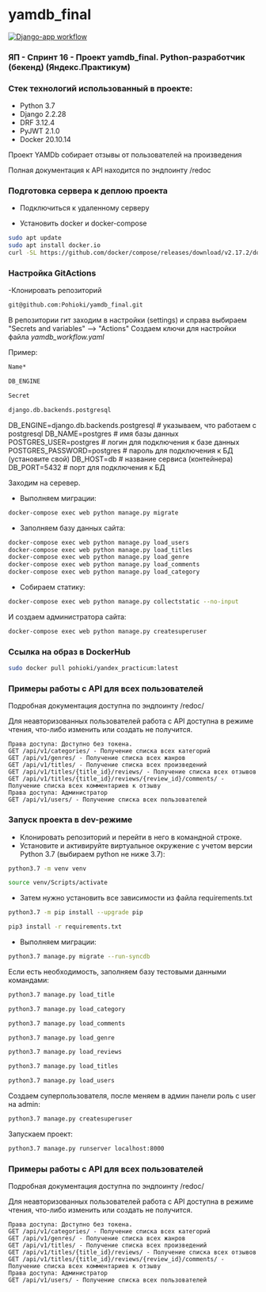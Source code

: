 # yamdb_final
[![Django-app workflow](https://github.com/Pohioki/yamdb_final/actions/workflows/yamdb_workflow.yml/badge.svg)](https://github.com/Pohioki/yamdb_final/actions/workflows/yamdb_workflow.yml)

### ЯП - Спринт 16 - Проект yamdb_final. Python-разработчик (бекенд) (Яндекс.Практикум)

### Стек технологий использованный в проекте:
- Python 3.7
- Django 2.2.28
- DRF 3.12.4
- PyJWT 2.1.0
- Docker 20.10.14

Проект YAMDb собирает отзывы от пользователей на произведения

Полная документация к API находится по эндпоинту /redoc

### Подготовка сервера к деплою проекта

- Подключиться к удаленному серверу

- Установить docker и docker-compose

```bash
sudo apt update
sudo apt install docker.io
curl -SL https://github.com/docker/compose/releases/download/v2.17.2/docker-compose-linux-x86_64 -o /usr/local/bin/docker-compose
```


### Настройка GitActions

-Клонировать репозиторий

```bash
git@github.com:Pohioki/yamdb_final.git
```
В репозитории гит заходим в настройки (settings) и справа выбираем "Secrets and variables" --> "Actions"
Создаем ключи для настройки файла *yamdb_workflow.yaml*

Пример:

```bash
Name*
```
```bash
DB_ENGINE
```
```bash
Secret
```
```bash
django.db.backends.postgresql
```

DB_ENGINE=django.db.backends.postgresql # указываем, что работаем с postgresql
DB_NAME=postgres # имя базы данных
POSTGRES_USER=postgres # логин для подключения к базе данных
POSTGRES_PASSWORD=postgres # пароль для подключения к БД (установите свой)
DB_HOST=db # название сервиса (контейнера)
DB_PORT=5432 # порт для подключения к БД 


Заходим на серевер.

- Выполняем миграции:
```bash
docker-compose exec web python manage.py migrate
```

- Заполняем базу данных сайта:

```bash
docker-compose exec web python manage.py load_users 
docker-compose exec web python manage.py load_titles
docker-compose exec web python manage.py load_genre 
docker-compose exec web python manage.py load_comments
docker-compose exec web python manage.py load_category
```

- Собираем статику:

```bash
docker-compose exec web python manage.py collectstatic --no-input
```

И создаем администратора сайта:

```bash
docker-compose exec web python manage.py createsuperuser
```

### Ссылка на образ в DockerHub
```bash
sudo docker pull pohioki/yandex_practicum:latest
```

### Примеры работы с API для всех пользователей

Подробная документация доступна по эндпоинту /redoc/


Для неавторизованных пользователей работа с API доступна в режиме чтения, что-либо изменить или создать не получится. 

```
Права доступа: Доступно без токена.
GET /api/v1/categories/ - Получение списка всех категорий
GET /api/v1/genres/ - Получение списка всех жанров
GET /api/v1/titles/ - Получение списка всех произведений
GET /api/v1/titles/{title_id}/reviews/ - Получение списка всех отзывов
GET /api/v1/titles/{title_id}/reviews/{review_id}/comments/ - Получение списка всех комментариев к отзыву
Права доступа: Администратор
GET /api/v1/users/ - Получение списка всех пользователей
```

### Запуск проекта в dev-режиме
- Клонировать репозиторий и перейти в него в командной строке.
- Установите и активируйте виртуальное окружение c учетом версии Python 3.7 (выбираем python не ниже 3.7):

```bash
python3.7 -m venv venv
```

```bash
source venv/Scripts/activate
```

- Затем нужно установить все зависимости из файла requirements.txt

```bash
python3.7 -m pip install --upgrade pip
```

```bash
pip3 install -r requirements.txt
```

- Выполняем миграции:

```bash
python3.7 manage.py migrate --run-syncdb
```

Если есть необходимость, заполняем базу тестовыми данными командами:

```bash
python3.7 manage.py load_title
```
```bash
python3.7 manage.py load_category
```
```bash
python3.7 manage.py load_comments
```
```bash
python3.7 manage.py load_genre
```
```bash
python3.7 manage.py load_reviews
```
```bash
python3.7 manage.py load_titles
```
```bash
python3.7 manage.py load_users
```


Создаем суперпользователя, после меняем в админ панели роль с user на admin:

```bash
python3.7 manage.py createsuperuser
```

Запускаем проект:

```bash
python3.7 manage.py runserver localhost:8000
```

### Примеры работы с API для всех пользователей

Подробная документация доступна по эндпоинту /redoc/


Для неавторизованных пользователей работа с API доступна в режиме чтения, что-либо изменить или создать не получится. 

```
Права доступа: Доступно без токена.
GET /api/v1/categories/ - Получение списка всех категорий
GET /api/v1/genres/ - Получение списка всех жанров
GET /api/v1/titles/ - Получение списка всех произведений
GET /api/v1/titles/{title_id}/reviews/ - Получение списка всех отзывов
GET /api/v1/titles/{title_id}/reviews/{review_id}/comments/ - Получение списка всех комментариев к отзыву
Права доступа: Администратор
GET /api/v1/users/ - Получение списка всех пользователей
```

